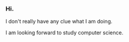 ### Hi.
I don't really have any clue what I am doing.

I am looking forward to study computer science.
